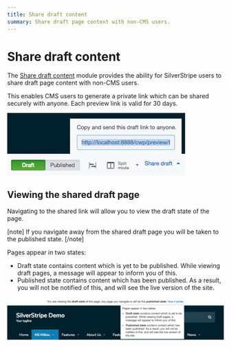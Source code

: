 ```yaml
---
title: Share draft content
summary: Share draft page content with non-CMS users.
---
```


# Share draft content

The [Share draft content](https://github.com/silverstripe/silverstripe-sharedraftcontent/) module provides the ability for SilverStripe users to share draft page content with non-CMS users.

This enables CMS users to generate a private link which can be shared securely with anyone. Each preview link is valid for 30 days.

![Share draft content CMS view](_images/share_draft_popover.png)

## Viewing the shared draft page

Navigating to the shared link will allow you to view the draft state of the page.

[note]
If you navigate away from the shared draft page you will be taken to the published state.
[/note]

Pages appear in two states:
* Draft state contains content which is yet to be published. While viewing draft pages, a message will appear to inform you of this.
* Published state contains content which has been published. As a result, you will not be notified of this, and will see the live version of the site.

![Share draft content front-end alert](_images/share_draft_frontend.png) <!-- to do update images when UI has been updated -->
